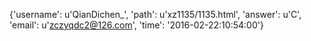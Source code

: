 {'username': u'QianDichen_', 'path': u'xz1135/1135.html', 'answer': u'C', 'email': u'zczyqdc2@126.com', 'time': '2016-02-22:10:54:00'}